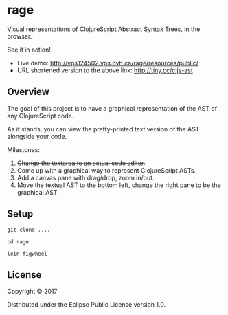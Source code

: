 # rage

Visual representations of ClojureScript Abstract Syntax Trees, in the browser.

See it in action!
* Live demo: http://vps124502.vps.ovh.ca/rage/resources/public/
* URL shortened version to the above link: http://tiny.cc/cljs-ast

## Overview

The goal of this project is to have a graphical representation of the AST of any ClojureScript code.

As it stands, you can view the pretty-printed text version of the AST alongside your code.

Milestones:
1. <s>Change the textarea to an actual code editor.</s>
2. Come up with a graphical way to represent ClojureScript ASTs.
3. Add a canvas pane with drag/drop, zoom in/out.
4. Move the textual AST to the bottom left, change the right pane to be the graphical AST.

## Setup

`git clone ....`

`cd rage`

`lein figwheel`

## License

Copyright © 2017

Distributed under the Eclipse Public License version 1.0.
